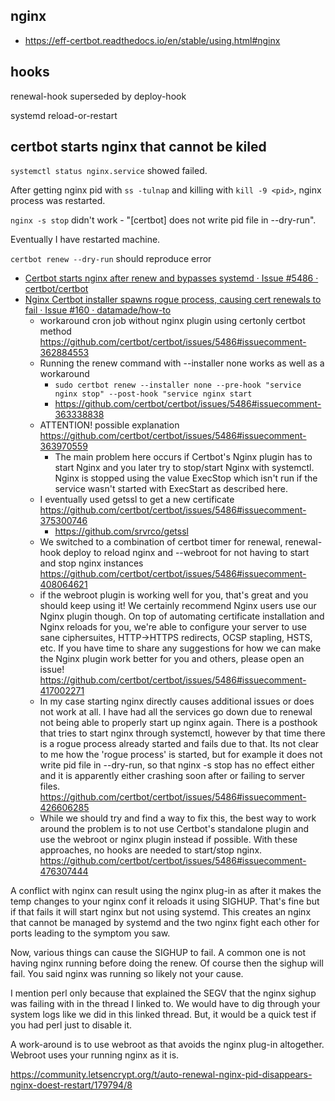 ## nginx

- https://eff-certbot.readthedocs.io/en/stable/using.html#nginx

## hooks

renewal-hook superseded by deploy-hook

systemd reload-or-restart

## certbot starts nginx that cannot be kiled

`systemctl status nginx.service` showed failed.

After getting nginx pid with `ss -tulnap` and killing with `kill -9 <pid>`, nginx process was restarted.

`nginx -s stop` didn't work - "[certbot] does not write pid file in --dry-run".

Eventually I have restarted machine.

`certbot renew --dry-run` should reproduce error

- [Certbot starts nginx after renew and bypasses systemd · Issue #5486 · certbot/certbot](https://github.com/certbot/certbot/issues/5486)
- [Nginx Certbot installer spawns rogue process, causing cert renewals to fail · Issue #160 · datamade/how-to](https://github.com/datamade/how-to/issues/160)
  - workaround cron job without nginx plugin using certonly certbot method https://github.com/certbot/certbot/issues/5486#issuecomment-362884553
  - Running the renew command with --installer none works as well as a workaround
    - `sudo certbot renew --installer none --pre-hook "service nginx stop" --post-hook "service nginx start`
    - https://github.com/certbot/certbot/issues/5486#issuecomment-363338838
  - ATTENTION! possible explanation https://github.com/certbot/certbot/issues/5486#issuecomment-363970559
    - The main problem here occurs if Certbot's Nginx plugin has to start Nginx and you later try to stop/start Nginx with systemctl. Nginx is stopped using the value ExecStop which isn't run if the service wasn't started with ExecStart as described here.
  - I eventually used getssl to get a new certificate https://github.com/certbot/certbot/issues/5486#issuecomment-375300746
    - https://github.com/srvrco/getssl
  - We switched to a combination of certbot timer for renewal, renewal-hook deploy to reload nginx and --webroot for not having to start and stop nginx instances https://github.com/certbot/certbot/issues/5486#issuecomment-408064621
  - if the webroot plugin is working well for you, that's great and you should keep using it! We certainly recommend Nginx users use our Nginx plugin though. On top of automating certificate installation and Nginx reloads for you, we're able to configure your server to use sane ciphersuites, HTTP->HTTPS redirects, OCSP stapling, HSTS, etc. If you have time to share any suggestions for how we can make the Nginx plugin work better for you and others, please open an issue! https://github.com/certbot/certbot/issues/5486#issuecomment-417002271
  - In my case starting nginx directly causes additional issues or does not work at all. I have had all the services go down due to renewal not being able to properly start up nginx again. There is a posthook that tries to start nginx through systemctl, however by that time there is a rogue process already started and fails due to that. Its not clear to me how the 'rogue process' is started, but for example it does not write pid file in --dry-run, so that nginx -s stop has no effect either and it is apparently either crashing soon after or failing to server files. https://github.com/certbot/certbot/issues/5486#issuecomment-426606285
  - While we should try and find a way to fix this, the best way to work around the problem is to not use Certbot's standalone plugin and use the webroot or nginx plugin instead if possible. With these approaches, no hooks are needed to start/stop nginx. https://github.com/certbot/certbot/issues/5486#issuecomment-476307444

A conflict with nginx can result using the nginx plug-in as after it makes the temp changes to your nginx conf it reloads it using SIGHUP. That's fine but if that fails it will start nginx but not using systemd. This creates an nginx that cannot be managed by systemd and the two nginx fight each other for ports leading to the symptom you saw.

Now, various things can cause the SIGHUP to fail. A common one is not having nginx running before doing the renew. Of course then the sighup will fail. You said nginx was running so likely not your cause.

I mention perl only because that explained the SEGV that the nginx sighup was failing with in the thread I linked to. We would have to dig through your system logs like we did in this linked thread. But, it would be a quick test if you had perl just to disable it.

A work-around is to use webroot as that avoids the nginx plug-in altogether. Webroot uses your running nginx as it is.

https://community.letsencrypt.org/t/auto-renewal-nginx-pid-disappears-nginx-doest-restart/179794/8
